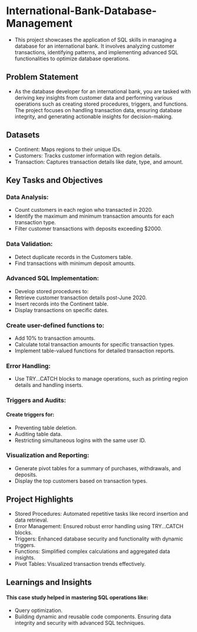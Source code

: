 # International-Bank-Database-Management
- This project showcases the application of SQL skills in managing a database for an international bank. It involves analyzing customer transactions, identifying patterns, and implementing advanced SQL functionalities to optimize database operations.

## Problem Statement
- As the database developer for an international bank, you are tasked with deriving key insights from customer data and performing various operations such as creating stored procedures, triggers, and functions. The project focuses on handling transaction data, ensuring database integrity, and generating actionable insights for decision-making.

## Datasets
- Continent: Maps regions to their unique IDs.
- Customers: Tracks customer information with region details.
- Transaction: Captures transaction details like date, type, and amount.

## Key Tasks and Objectives

### Data Analysis:
- Count customers in each region who transacted in 2020.
- Identify the maximum and minimum transaction amounts for each transaction type.
- Filter customer transactions with deposits exceeding $2000.

### Data Validation:
- Detect duplicate records in the Customers table.
- Find transactions with minimum deposit amounts.

### Advanced SQL Implementation:
- Develop stored procedures to:
- Retrieve customer transaction details post-June 2020.
- Insert records into the Continent table.
- Display transactions on specific dates.

### Create user-defined functions to:
- Add 10% to transaction amounts.
- Calculate total transaction amounts for specific transaction types.
- Implement table-valued functions for detailed transaction reports.

### Error Handling:
- Use TRY...CATCH blocks to manage operations, such as printing region details and handling inserts.

### Triggers and Audits:
#### Create triggers for:
- Preventing table deletion.
- Auditing table data.
- Restricting simultaneous logins with the same user ID.

### Visualization and Reporting:
- Generate pivot tables for a summary of purchases, withdrawals, and deposits.
- Display the top customers based on transaction types.

## Project Highlights

- Stored Procedures: Automated repetitive tasks like record insertion and data retrieval.
- Error Management: Ensured robust error handling using TRY...CATCH blocks.
- Triggers: Enhanced database security and functionality with dynamic triggers.
- Functions: Simplified complex calculations and aggregated data insights.
- Pivot Tables: Visualized transaction trends effectively.

## Learnings and Insights

#### This case study helped in mastering SQL operations like:
- Query optimization.
- Building dynamic and reusable code components.
Ensuring data integrity and security with advanced SQL techniques.
